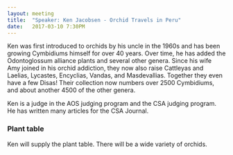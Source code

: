 ```yaml
---
layout: meeting
title:  "Speaker: Ken Jacobsen - Orchid Travels in Peru"
date:   2017-03-10 7:30PM
---
```

Ken was first introduced to orchids by his uncle in the 1960s and has been growing Cymbidiums himself for over 40 years. Over time, he has added the Odontoglossum alliance plants and several other genera. Since his wife Amy joined in his orchid addiction, they now also raise Cattleyas and Laelias, Lycastes, Encyclias, Vandas, and Masdevallias. Together they even have a few Disas! Their collection now numbers over 2500 Cymbidiums, and about another 4500 of the other genera.

Ken is a judge in the AOS judging program and the CSA judging program. He has written many articles for the CSA Journal.

### Plant table

Ken will supply the plant table. There will be a wide variety of orchids.
